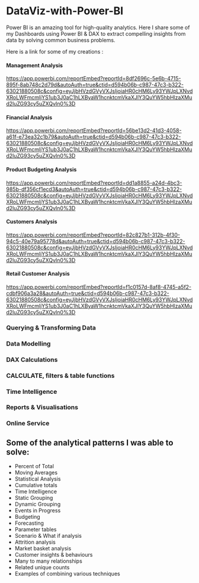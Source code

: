 # DataViz-with-Power-BI
Power BI is an amazing tool for high-quality analytics.
Here I share some of my Dashboards using Power BI & DAX to extract compelling insights from data by solving common business problems.

Here is a link for some of my creations : 

#### Management Analysis
https://app.powerbi.com/reportEmbed?reportId=8df2696c-5e6b-4715-895f-8ab748c2d79d&autoAuth=true&ctid=d594b06b-c987-47c3-b322-63021880508c&config=eyJjbHVzdGVyVXJsIjoiaHR0cHM6Ly93YWJpLXNvdXRoLWFmcmljYS1ub3J0aC1hLXByaW1hcnktcmVkaXJlY3QuYW5hbHlzaXMud2luZG93cy5uZXQvIn0%3D

#### Financial Analysis
https://app.powerbi.com/reportEmbed?reportId=56be13d2-41d3-4058-a61f-e73ea32c1b79&autoAuth=true&ctid=d594b06b-c987-47c3-b322-63021880508c&config=eyJjbHVzdGVyVXJsIjoiaHR0cHM6Ly93YWJpLXNvdXRoLWFmcmljYS1ub3J0aC1hLXByaW1hcnktcmVkaXJlY3QuYW5hbHlzaXMud2luZG93cy5uZXQvIn0%3D

#### Product Budgeting Analysis
https://app.powerbi.com/reportEmbed?reportId=dd1a8855-a24d-4bc3-985b-df356cf1ecd3&autoAuth=true&ctid=d594b06b-c987-47c3-b322-63021880508c&config=eyJjbHVzdGVyVXJsIjoiaHR0cHM6Ly93YWJpLXNvdXRoLWFmcmljYS1ub3J0aC1hLXByaW1hcnktcmVkaXJlY3QuYW5hbHlzaXMud2luZG93cy5uZXQvIn0%3D

#### Customers Analysis
https://app.powerbi.com/reportEmbed?reportId=82c827b1-312b-4f30-94c5-40e79a95778d&autoAuth=true&ctid=d594b06b-c987-47c3-b322-63021880508c&config=eyJjbHVzdGVyVXJsIjoiaHR0cHM6Ly93YWJpLXNvdXRoLWFmcmljYS1ub3J0aC1hLXByaW1hcnktcmVkaXJlY3QuYW5hbHlzaXMud2luZG93cy5uZXQvIn0%3D


#### Retail Customer Analysis

https://app.powerbi.com/reportEmbed?reportId=f1c0157d-8af8-4745-a5f2-cdbf906a3a28&autoAuth=true&ctid=d594b06b-c987-47c3-b322-63021880508c&config=eyJjbHVzdGVyVXJsIjoiaHR0cHM6Ly93YWJpLXNvdXRoLWFmcmljYS1ub3J0aC1hLXByaW1hcnktcmVkaXJlY3QuYW5hbHlzaXMud2luZG93cy5uZXQvIn0%3D



### Querying & Transforming Data
### Data Modelling
### DAX Calculations
### CALCULATE, filters & table functions
### Time Intelligence
### Reports & Visualisations
### Online Service

## Some of the analytical patterns I was able to solve: 
- Percent of Total
- Moving Averages
- Statistical Analysis
- Cumulative totals
- Time Intelligence
- Static Grouping
- Dynamic Grouping
- Events in Progress
- Budgeting
- Forecasting
- Parameter tables
- Scenario & What if analysis
- Attrition analysis
- Market basket analysis
- Customer insights & behaviours
- Many to many relationships
- Related unique counts
- Examples of combining various techniques
